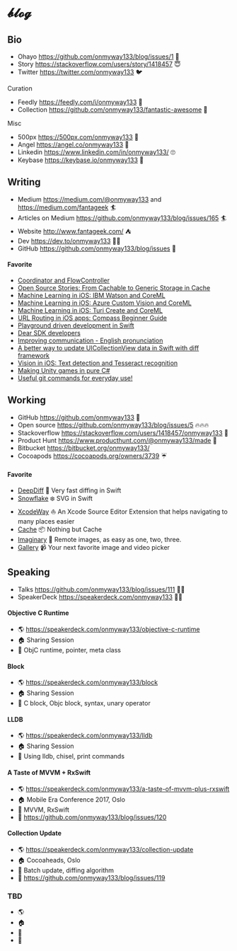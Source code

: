 # 𝓫𝓵𝓸𝓰

## Bio

- Ohayo https://github.com/onmyway133/blog/issues/1 👋
- Story https://stackoverflow.com/users/story/1418457 😇
- Twitter https://twitter.com/onmyway133 🐦

Curation

- Feedly https://feedly.com/i/onmyway133 🍃
- Collection https://github.com/onmyway133/fantastic-awesome 🌟

Misc

- 500px https://500px.com/onmyway133 📸
- Angel https://angel.co/onmyway133 👼
- Linkedin https://www.linkedin.com/in/onmyway133/ 🙄
- Keybase https://keybase.io/onmyway133 🔑


## Writing

- Medium https://medium.com/@onmyway133 and https://medium.com/fantageek 🏄
- Articles on Medium https://github.com/onmyway133/blog/issues/165 🏄
- Website http://www.fantageek.com/ ⛺️ 
- Dev https://dev.to/onmyway133 👨‍💻
- GitHub https://github.com/onmyway133/blog/issues 🥁

#### Favorite

- [Coordinator and FlowController](https://github.com/onmyway133/blog/issues/106)
- [Open Source Stories: From Cachable to Generic Storage in Cache](https://medium.com/hyperoslo/open-source-stories-from-cachable-to-generic-storage-in-cache-418d9a230d51)
- [Machine Learning in iOS: IBM Watson and CoreML](https://medium.com/flawless-app-stories/detecting-avengers-superheroes-in-your-ios-app-with-ibm-watson-and-coreml-fe38e493a4d1)
- [Machine Learning in iOS: Azure Custom Vision and CoreML](https://medium.com/flawless-app-stories/machine-learning-in-ios-azure-custom-vision-and-coreml-645e93f35eee)
- [Machine Learning in iOS: Turi Create and CoreML](https://medium.com/flawless-app-stories/machine-learning-in-ios-turi-create-and-coreml-5ddce0dc8e26)
- [URL Routing in iOS apps: Compass Beginner Guide](https://medium.com/flawless-app-stories/url-routing-with-compass-d59c0061e7e2)
- [Playground driven development in Swift](https://medium.com/flawless-app-stories/playground-driven-development-in-swift-cf167489fe7b)
- [Dear SDK developers](https://medium.com/@onmyway133/dear-sdk-developers-d8e1434fb702)
- [Improving communication - English pronunciation](https://medium.com/@onmyway133/improving-communication-english-pronunciation-108074236c80)
- [A better way to update UICollectionView data in Swift with diff framework](https://medium.com/flawless-app-stories/a-better-way-to-update-uicollectionview-data-in-swift-with-diff-framework-924db158db86)
- [Vision in iOS: Text detection and Tesseract recognition](https://medium.com/flawless-app-stories/vision-in-ios-text-detection-and-tesseract-recognition-26bbcd735d8f)
- [Making Unity games in pure C#](https://medium.com/@onmyway133/making-unity-games-in-pure-c-2b1723cdc71f)
- [Useful git commands for everyday use!](https://medium.com/flawless-app-stories/useful-git-commands-for-everyday-use-e1a4de64037d)

## Working

- GitHub https://github.com/onmyway133 🚀
- Open source https://github.com/onmyway133/blog/issues/5 🔥🔥🔥
- Stackoverflow https://stackoverflow.com/users/1418457/onmyway133 🤘
- Product Hunt https://www.producthunt.com/@onmyway133/made 🕺
- Bitbucket https://bitbucket.org/onmyway133/
- Cocoapods https://cocoapods.org/owners/3739 ☔️

#### Favorite

- [DeepDiff](https://github.com/onmyway133/DeepDiff) 🦀 Very fast diffing in Swift
- [Snowflake](https://github.com/onmyway133/Snowflake) ❄️ SVG in Swift
- [XcodeWay](https://github.com/onmyway133/XcodeWay) ⛵️ An Xcode Source Editor Extension that helps navigating to many places easier
- [Cache](https://github.com/hyperoslo/Cache) 📦 Nothing but Cache
- [Imaginary](https://github.com/hyperoslo/Imaginary) 🦄 Remote images, as easy as one, two, three.
- [Gallery](https://github.com/hyperoslo/Gallery) 📹 Your next favorite image and video picker

## Speaking

- Talks https://github.com/onmyway133/blog/issues/111 👨‍🎤
- SpeakerDeck https://speakerdeck.com/onmyway133 👨‍🎤

#### Objective C Runtime

- 🌎 https://speakerdeck.com/onmyway133/objective-c-runtime
- 🏠 Sharing Session
- 🍃 ObjC runtime, pointer, meta class

#### Block

- 🌎 https://speakerdeck.com/onmyway133/block
- 🏠 Sharing Session
- 🍃 C block, Objc block, syntax, unary operator

#### LLDB

- 🌎 https://speakerdeck.com/onmyway133/lldb
- 🏠 Sharing Session
- 🍃 Using lldb, chisel, print commands

#### A Taste of MVVM + RxSwift

- 🌎 https://speakerdeck.com/onmyway133/a-taste-of-mvvm-plus-rxswift
- 🏠 Mobile Era Conference 2017, Oslo
- 🍃 MVVM, RxSwift
- 🔖 https://github.com/onmyway133/blog/issues/120

#### Collection Update

- 🌎 https://speakerdeck.com/onmyway133/collection-update
- 🏠 Cocoaheads, Oslo
- 🍃 Batch update, diffing algorithm
- 🔖 https://github.com/onmyway133/blog/issues/119

### TBD

- 🌎 
- 🏠 
- 🍃 
- 🔖
